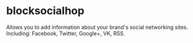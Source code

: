 blocksocialhop
===========

Allows you to add information about your brand's social networking sites.
Including: Facebook, Twitter, Google+, VK, RSS.
